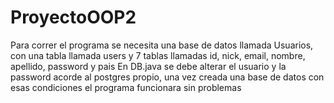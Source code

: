 # ProyectoOOP2
Para correr el programa se necesita una base de datos llamada Usuarios, con una tabla llamada users y 7 tablas llamadas id, nick, email, nombre, apellido, password y pais
En DB.java se debe alterar el usuario y la password acorde al postgres propio, una vez creada una base de datos con esas condiciones el programa funcionara sin problemas
